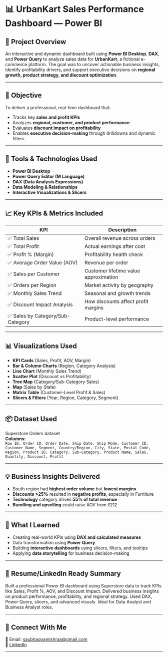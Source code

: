 # 📊 UrbanKart Sales Performance Dashboard — Power BI


## 🚀 Project Overview
An interactive and dynamic dashboard built using **Power BI Desktop**, **DAX**, and **Power Query** to analyze sales data for **UrbanKart**, a fictional e-commerce platform. The goal was to uncover actionable business insights, identify profitability drivers, and support executive decisions on **regional growth, product strategy, and discount optimization**.

---

## 🎯 Objective
To deliver a professional, real-time dashboard that:
- Tracks key **sales and profit KPIs**
- Analyzes **regional, customer, and product performance**
- Evaluates **discount impact on profitability**
- Enables **executive decision-making** through drilldowns and dynamic filters

---

## 🧰 Tools & Technologies Used
- **Power BI Desktop**
- **Power Query Editor (M Language)**
- **DAX (Data Analysis Expressions)**
- **Data Modeling & Relationships**
- **Interactive Visualizations & Slicers**

---

## 📈 Key KPIs & Metrics Included

| KPI                             | Description                                             |
|----------------------------------|---------------------------------------------------------|
| ✅ Total Sales                   | Overall revenue across orders                          |
| ✅ Total Profit                  | Actual earnings after cost                             |
| ✅ Profit % (Margin)             | Profitability health check                             |
| ✅ Average Order Value (AOV)     | Revenue per order                                      |
| ✅ Sales per Customer            | Customer lifetime value approximation                  |
| ✅ Orders per Region             | Market activity by geography                           |
| ✅ Monthly Sales Trend           | Seasonal and growth trends                             |
| ✅ Discount Impact Analysis      | How discounts affect profit margins                    |
| ✅ Sales by Category/Sub-Category| Product-level performance                              |

---

## 📊 Visualizations Used
- **KPI Cards** (Sales, Profit, AOV, Margin)
- **Bar & Column Charts** (Region, Category Analysis)
- **Line Chart** (Monthly Sales Trend)
- **Scatter Plot** (Discount vs Profitability)
- **Tree Map** (Category/Sub-Category Sales)
- **Map** (Sales by State)
- **Matrix Table** (Customer-Level Profit & Sales)
- **Slicers & Filters** (Year, Region, Category, Segment)

---

## 📦 Dataset Used
Superstore Orders dataset  
**Columns:**  
`Row ID, Order ID, Order Date, Ship Date, Ship Mode, Customer ID, Customer Name, Segment, Country/Region, City, State, Postal Code, Region, Product ID, Category, Sub-Category, Product Name, Sales, Quantity, Discount, Profit`

---

## 💡 Business Insights Delivered
- South region had **highest order volume** but **lowest margins**
- **Discounts >25%** resulted in **negative profits**, especially in Furniture
- **Technology** category drives **55% of total revenue**
- **Bundling and upselling** could raise AOV from ₹212

---

## 🧠 What I Learned
- Creating real-world KPIs using **DAX and calculated measures**
- Data transformation using **Power Query**
- Building **interactive dashboards** using slicers, filters, and tooltips
- Applying **data storytelling** for business decision-making

---

## 📄 Resume/LinkedIn Ready Summary
Built a professional Power BI dashboard using Superstore data to track KPIs like Sales, Profit %, AOV, and Discount Impact. Delivered business insights on product performance, profitability, and regional strategy. Used DAX, Power Query, slicers, and advanced visuals. Ideal for Data Analyst and Business Analyst roles.

---

## 🔗 Connect With Me
📧 Email: saubhagyamishraa@gmail.com  
🔗 [LinkedIn](https://www.linkedin.com/in/saubhagya-mishra-841421226)  

---

